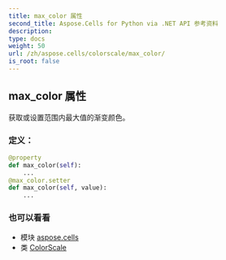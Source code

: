 ```yaml
---
title: max_color 属性
second_title: Aspose.Cells for Python via .NET API 参考资料
description:
type: docs
weight: 50
url: /zh/aspose.cells/colorscale/max_color/
is_root: false
---
```

## max_color 属性

获取或设置范围内最大值的渐变颜色。
### 定义：
```python
@property
def max_color(self):
    ...
@max_color.setter
def max_color(self, value):
    ...
```

### 也可以看看
* 模块 [aspose.cells](../../)
* 类 [ColorScale](/cells/python-net/zh/aspose.cells/colorscale)
